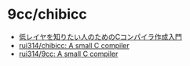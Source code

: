 # 9cc/chibicc

* <a href="https://www.sigbus.info/compilerbook">低レイヤを知りたい人のためのCコンパイラ作成入門</a>
* <a href="https://github.com/rui314/chibicc">rui314/chibicc: A small C compiler</a>
* <a href="https://github.com/rui314/9cc">rui314/9cc: A small C compiler</a>

